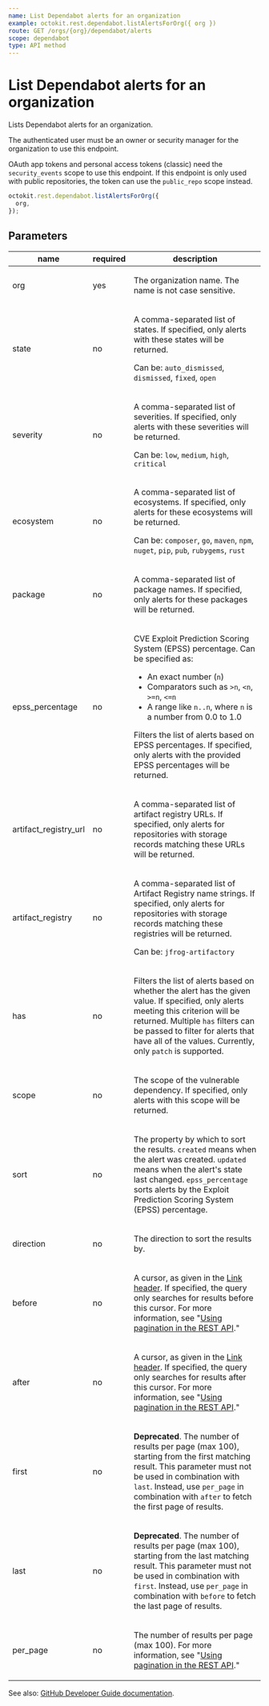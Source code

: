 ```yaml
---
name: List Dependabot alerts for an organization
example: octokit.rest.dependabot.listAlertsForOrg({ org })
route: GET /orgs/{org}/dependabot/alerts
scope: dependabot
type: API method
---
```


# List Dependabot alerts for an organization

Lists Dependabot alerts for an organization.

The authenticated user must be an owner or security manager for the organization to use this endpoint.

OAuth app tokens and personal access tokens (classic) need the `security_events` scope to use this endpoint. If this endpoint is only used with public repositories, the token can use the `public_repo` scope instead.

```js
octokit.rest.dependabot.listAlertsForOrg({
  org,
});
```

## Parameters

<table>
  <thead>
    <tr>
      <th>name</th>
      <th>required</th>
      <th>description</th>
    </tr>
  </thead>
  <tbody>
    <tr><td>org</td><td>yes</td><td>

The organization name. The name is not case sensitive.

</td></tr>
<tr><td>state</td><td>no</td><td>

A comma-separated list of states. If specified, only alerts with these states will be returned.

Can be: `auto_dismissed`, `dismissed`, `fixed`, `open`

</td></tr>
<tr><td>severity</td><td>no</td><td>

A comma-separated list of severities. If specified, only alerts with these severities will be returned.

Can be: `low`, `medium`, `high`, `critical`

</td></tr>
<tr><td>ecosystem</td><td>no</td><td>

A comma-separated list of ecosystems. If specified, only alerts for these ecosystems will be returned.

Can be: `composer`, `go`, `maven`, `npm`, `nuget`, `pip`, `pub`, `rubygems`, `rust`

</td></tr>
<tr><td>package</td><td>no</td><td>

A comma-separated list of package names. If specified, only alerts for these packages will be returned.

</td></tr>
<tr><td>epss_percentage</td><td>no</td><td>

CVE Exploit Prediction Scoring System (EPSS) percentage. Can be specified as:

- An exact number (`n`)
- Comparators such as `>n`, `<n`, `>=n`, `<=n`
- A range like `n..n`, where `n` is a number from 0.0 to 1.0

Filters the list of alerts based on EPSS percentages. If specified, only alerts with the provided EPSS percentages will be returned.

</td></tr>
<tr><td>artifact_registry_url</td><td>no</td><td>

A comma-separated list of artifact registry URLs. If specified, only alerts for repositories with storage records matching these URLs will be returned.

</td></tr>
<tr><td>artifact_registry</td><td>no</td><td>

A comma-separated list of Artifact Registry name strings. If specified, only alerts for repositories with storage records matching these registries will be returned.

Can be: `jfrog-artifactory`

</td></tr>
<tr><td>has</td><td>no</td><td>

Filters the list of alerts based on whether the alert has the given value. If specified, only alerts meeting this criterion will be returned.
Multiple `has` filters can be passed to filter for alerts that have all of the values. Currently, only `patch` is supported.

</td></tr>
<tr><td>scope</td><td>no</td><td>

The scope of the vulnerable dependency. If specified, only alerts with this scope will be returned.

</td></tr>
<tr><td>sort</td><td>no</td><td>

The property by which to sort the results.
`created` means when the alert was created.
`updated` means when the alert's state last changed.
`epss_percentage` sorts alerts by the Exploit Prediction Scoring System (EPSS) percentage.

</td></tr>
<tr><td>direction</td><td>no</td><td>

The direction to sort the results by.

</td></tr>
<tr><td>before</td><td>no</td><td>

A cursor, as given in the [Link header](https://docs.github.com/rest/guides/using-pagination-in-the-rest-api#using-link-headers). If specified, the query only searches for results before this cursor. For more information, see "[Using pagination in the REST API](https://docs.github.com/rest/using-the-rest-api/using-pagination-in-the-rest-api)."

</td></tr>
<tr><td>after</td><td>no</td><td>

A cursor, as given in the [Link header](https://docs.github.com/rest/guides/using-pagination-in-the-rest-api#using-link-headers). If specified, the query only searches for results after this cursor. For more information, see "[Using pagination in the REST API](https://docs.github.com/rest/using-the-rest-api/using-pagination-in-the-rest-api)."

</td></tr>
<tr><td>first</td><td>no</td><td>

**Deprecated**. The number of results per page (max 100), starting from the first matching result.
This parameter must not be used in combination with `last`.
Instead, use `per_page` in combination with `after` to fetch the first page of results.

</td></tr>
<tr><td>last</td><td>no</td><td>

**Deprecated**. The number of results per page (max 100), starting from the last matching result.
This parameter must not be used in combination with `first`.
Instead, use `per_page` in combination with `before` to fetch the last page of results.

</td></tr>
<tr><td>per_page</td><td>no</td><td>

The number of results per page (max 100). For more information, see "[Using pagination in the REST API](https://docs.github.com/rest/using-the-rest-api/using-pagination-in-the-rest-api)."

</td></tr>
  </tbody>
</table>

See also: [GitHub Developer Guide documentation](https://docs.github.com/rest/dependabot/alerts#list-dependabot-alerts-for-an-organization).
